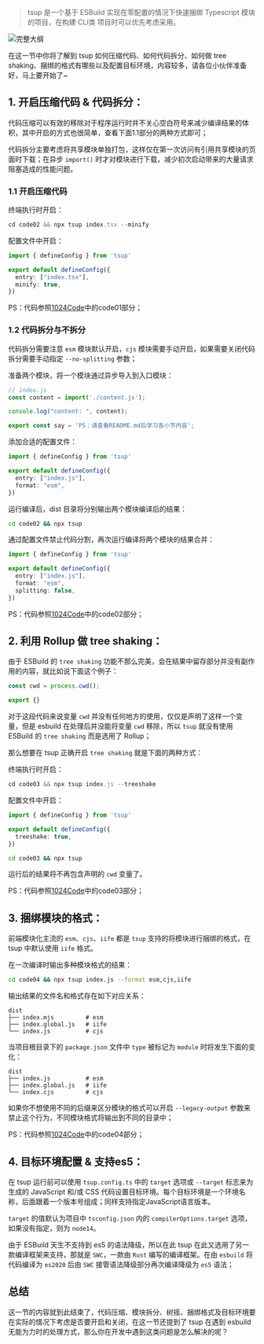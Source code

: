 > tsup 是一个基于 ESBuild 实现在零配置的情况下快速捆绑 Typescript 模块的项目，在构建 CLI类 项目时可以优先考虑采用。

![完整大纲](https://picgo-2022.oss-cn-beijing.aliyuncs.com/202308101429193.png)

在这一节中你将了解到 tsup 如何压缩代码、如何代码拆分、如何做 tree shaking、捆绑的格式有哪些以及配置目标环境，内容较多，请各位小伙伴准备好，马上要开始了~ 

## 1. 开启压缩代码 & 代码拆分：

代码压缩可以有效的移除对于程序运行时并不关心空白符号来减少编译结果的体积，其中开启的方式也很简单，查看下面1.1部分的两种方式即可；

代码拆分主要考虑将共享模块单独打包，这样仅在第一次访问有引用共享模块的页面时下载；在异步 `import()` 时才对模块进行下载，减少初次启动带来的大量请求阻塞造成的性能问题。

### 1.1 开启压缩代码

终端执行时开启：
```typescript
cd code02 && npx tsup index.tsx --minify
```

配置文件中开启：
```typescript
import { defineConfig } from 'tsup'

export default defineConfig({
  entry: ["index.tsx"],
  minify: true,
})
```

PS：代码参照[1024Code](https://1024code.com/codecubes/Ha1LfyC)中的code01部分；

### 1.2 代码拆分与不拆分

代码拆分需要注意 `esm` 模块默认开启，`cjs` 模块需要手动开启，如果需要关闭代码拆分需要手动指定 `--no-splitting` 参数；

准备两个模块，将一个模块通过异步导入到入口模块：

```typescript
// index.js
const content = import('./content.js');

console.log("content: ", content);
```

```typescript
export const say = 'PS：请查看README.md后学习各小节内容';
```

添加合适的配置文件：
```typescript
import { defineConfig } from 'tsup'

export default defineConfig({
  entry: ["index.js"],
  format: "esm",
})
```

运行编译后，dist 目录将分别输出两个模块编译后的结果：
```bash
cd code02 && npx tsup
```

通过配置文件禁止代码分割，再次运行编译将两个模块的结果合并：
```typescript
import { defineConfig } from 'tsup'

export default defineConfig({
  entry: ["index.js"],
  format: "esm",
  splitting: false,
})
```

PS：代码参照[1024Code](https://1024code.com/codecubes/Ha1LfyC)中的code02部分；

## 2. 利用 Rollup 做 tree shaking：

由于 ESBuild 的 `tree shaking` 功能不那么完美，会在结果中留存部分并没有副作用的内容，就比如说下面这个例子：

```typescript
const cwd = process.cwd();

export {}
```

对于这段代码来说变量 `cwd` 并没有任何地方的使用，仅仅是声明了这样一个变量，但是 esbuild 在处理后并没能将变量 `cwd` 移除，所以 `tsup` 就没有使用 ESBuild 的 `tree shaking` 而是选用了 Rollup；

那么想要在 tsup 正确开启 `tree shaking` 就是下面的两种方式：

终端执行时开启：
```typescript
cd code03 && npx tsup index.js --treeshake
```

配置文件中开启：
```typescript
import { defineConfig } from 'tsup'

export default defineConfig({
  treeshake: true,
})
```

```bash
cd code03 && npx tsup
```

运行后的结果将不再包含声明的 `cwd` 变量了。

PS：代码参照[1024Code](https://1024code.com/codecubes/Ha1LfyC)中的code03部分；

## 3. 捆绑模块的格式：

前端模块化主流的 `esm`、`cjs`、`iife` 都是 `tsup` 支持的将模块进行捆绑的格式，在 tsup 中默认使用 `iife` 格式。

在一次编译时输出多种模块格式的结果：
```bash
cd code04 && npx tsup index.js --format esm,cjs,iife
```

输出结果的文件名和格式存在如下对应关系：
```
dist
├── index.mjs         # esm
├── index.global.js   # iife
└── index.js          # cjs
```

当项目根目录下的 `package.json` 文件中 `type` 被标记为 `module` 时将发生下面的变化：
```
dist
├── index.js          # esm
├── index.global.js   # iife
└── index.cjs         # cjs
```

如果你不想使用不同的后缀来区分模块的格式可以开启 `--legacy-output` 参数来禁止这个行为，不同模块格式将输出到不同的目录中；

PS：代码参照[1024Code](https://1024code.com/codecubes/Ha1LfyC)中的code04部分；

## 4. 目标环境配置 & 支持es5：

在 tsup 运行前可以使用 `tsup.config.ts` 中的 `target` 选项或 `--target` 标志来为生成的 JavaScript 和/或 CSS 代码设置目标环境。每个目标环境是一个环境名称，后面跟着一个版本号组成；同样支持指定JavaScript语言版本。

`target` 的值默认为项目中 `tsconfig.json` 内的 `compilerOptions.target` 选项，如果没有指定，则为 `node14`。

由于 ESBuild 天生不支持到 es5 的语法降级，所以在此 tsup 在此又选用了另一款编译框架来支持，那就是 `SWC`，一款由 `Rust` 编写的编译框架。在由 `esbuild` 将代码编译为 `es2020` 后由 `SWC` 接管语法降级部分再次编译降级为 `es5` 语法；

## 总结

这一节的内容就到此结束了，代码压缩、模块拆分、树摇、捆绑格式及目标环境要在实际的情况下考虑是否要开启和关闭，在这一节还提到了 tsup 在遇到 esbuild 无能为力时的处理方式，那么你在开发中遇到这类问题是怎么解决的呢？

<Comment />